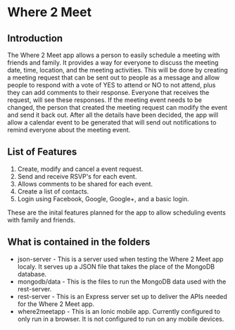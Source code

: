 <h1>Where 2 Meet</h1>
<h2>Introduction</h2>
<p>
The Where 2 Meet app allows a person to easily schedule a meeting with friends and family. It provides a way for everyone to discuss the meeting date, time, location, and the meeting activities. This will be done by creating a meeting request that can be sent out to people as a message and allow people to respond with a vote of YES to attend or NO to not attend, plus they can add comments to their response. Everyone that receives the request, will see these responses. If the meeting event needs to be changed, the person that created the meeting request can modify the event and send it back out. After all the details have been decided, the app will allow a calendar event to be generated that will send out notifications to remind everyone about the meeting event.
</p>
<h2>List of Features</h2>
<ol>
<li>Create, modify and cancel a event request.</li>
<li>Send and receive RSVP's for each event.</li>
<li>Allows comments to be shared for each event.</li>
<li>Create a list of contacts.</li>
<li>Login using Facebook, Google, Google+, and a basic login.</li>
</ol>
<p>
These are the inital features planned for the app to allow scheduling events with family and friends.
</p>
<h2>What is contained in the folders</h2>
<ul>
<li>json-server - This is a server used when testing the Where 2 Meet app localy. It serves up a JSON file that takes the place of the MongoDB database.</li>
<li>mongodb/data - This is the files to run the MongoDB data used with the rest-server.</li>
<li>rest-server - This is an Express server set up to deliver the APIs needed for the Where 2 Meet app.</li>
<li>where2meetapp - This is an Ionic mobile app. Currently configured to only run in a browser. It is not configured to run on any mobile devices.</li>
</ul>
